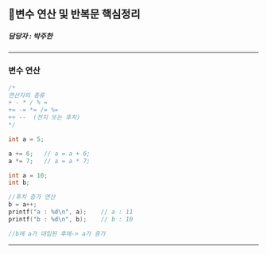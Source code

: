 ## 📌변수 연산 및 반복문 핵심정리

##### 담당자 : 박주한
---------------
### 변수 연산
```c
/*
연산자의 종류
+ - * / % =
+= -= *= /= %=
++ --  (전치 또는 후치)
*/
```

```c
int a = 5;

a += 6;   // a = a + 6;
a *= 7;   // a = a * 7;
```

```c
int a = 10;
int b;

//후치 증가 연산
b = a++;
printf("a : %d\n", a);    // a : 11
printf("b : %d\n", b);    // b : 10

//b에 a가 대입된 후에-> a가 증가
```

---------------

